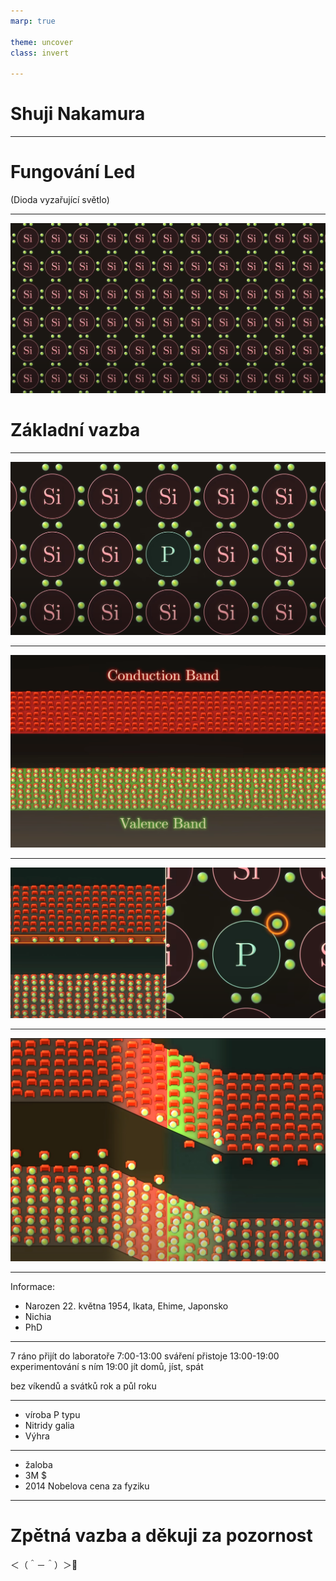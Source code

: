 ```yaml
---
marp: true

theme: uncover
class: invert

---
```


# Shuji Nakamura

---

# Fungování Led
(Dioda vyzařující světlo)

---

![bg](base.png)
# Základní vazba

---

![bg](doping.png)

---

![bg](bands.png)

---

![bg](dopingTwo.png)

---

![bg](NandPtype.png)

---

Informace:

- Narozen	22. května 1954, Ikata, Ehime, Japonsko
- Nichia
- PhD

---

7 ráno přijít do laboratoře
7:00-13:00 sváření přistoje
13:00-19:00 experimentování s ním
19:00 jít domů, jíst, spát

bez víkendů a svátků rok a půl roku

--- 

- víroba P typu
- Nitridy galia
- Výhra

---

- žaloba
- 3M $
- 2014 Nobelova cena za fyziku

---

# Zpětná vazba a děkuji za pozornost
＜（＾－＾）＞🤍